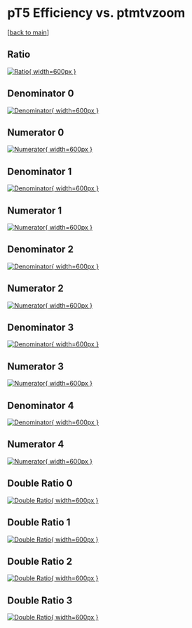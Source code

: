 # pT5 Efficiency vs. ptmtvzoom

[[back to main](./)]



## Ratio

[![Ratio](../mtv/var/pT5_base_321_0_eff_ptmtvzoom.png){ width=600px }](../mtv/var/pT5_base_321_0_eff_ptmtvzoom.pdf)

## Denominator 0

[![Denominator](../mtv/den/pT5_base_321_0_eff_ptmtvzoom_den0.png){ width=600px }](../mtv/den/pT5_base_321_0_eff_ptmtvzoom_den0.pdf)

## Numerator 0

[![Numerator](../mtv/num/pT5_base_321_0_eff_ptmtvzoom_num0.png){ width=600px }](../mtv/num/pT5_base_321_0_eff_ptmtvzoom_num0.pdf)

## Denominator 1

[![Denominator](../mtv/den/pT5_base_321_0_eff_ptmtvzoom_den1.png){ width=600px }](../mtv/den/pT5_base_321_0_eff_ptmtvzoom_den1.pdf)

## Numerator 1

[![Numerator](../mtv/num/pT5_base_321_0_eff_ptmtvzoom_num1.png){ width=600px }](../mtv/num/pT5_base_321_0_eff_ptmtvzoom_num1.pdf)

## Denominator 2

[![Denominator](../mtv/den/pT5_base_321_0_eff_ptmtvzoom_den2.png){ width=600px }](../mtv/den/pT5_base_321_0_eff_ptmtvzoom_den2.pdf)

## Numerator 2

[![Numerator](../mtv/num/pT5_base_321_0_eff_ptmtvzoom_num2.png){ width=600px }](../mtv/num/pT5_base_321_0_eff_ptmtvzoom_num2.pdf)

## Denominator 3

[![Denominator](../mtv/den/pT5_base_321_0_eff_ptmtvzoom_den3.png){ width=600px }](../mtv/den/pT5_base_321_0_eff_ptmtvzoom_den3.pdf)

## Numerator 3

[![Numerator](../mtv/num/pT5_base_321_0_eff_ptmtvzoom_num3.png){ width=600px }](../mtv/num/pT5_base_321_0_eff_ptmtvzoom_num3.pdf)

## Denominator 4

[![Denominator](../mtv/den/pT5_base_321_0_eff_ptmtvzoom_den4.png){ width=600px }](../mtv/den/pT5_base_321_0_eff_ptmtvzoom_den4.pdf)

## Numerator 4

[![Numerator](../mtv/num/pT5_base_321_0_eff_ptmtvzoom_num4.png){ width=600px }](../mtv/num/pT5_base_321_0_eff_ptmtvzoom_num4.pdf)

## Double Ratio 0

[![Double Ratio](../mtv/ratio/pT5_base_321_0_eff_ptmtvzoom_ratio0.png){ width=600px }](../mtv/ratio/pT5_base_321_0_eff_ptmtvzoom_ratio0.pdf)

## Double Ratio 1

[![Double Ratio](../mtv/ratio/pT5_base_321_0_eff_ptmtvzoom_ratio1.png){ width=600px }](../mtv/ratio/pT5_base_321_0_eff_ptmtvzoom_ratio1.pdf)

## Double Ratio 2

[![Double Ratio](../mtv/ratio/pT5_base_321_0_eff_ptmtvzoom_ratio2.png){ width=600px }](../mtv/ratio/pT5_base_321_0_eff_ptmtvzoom_ratio2.pdf)

## Double Ratio 3

[![Double Ratio](../mtv/ratio/pT5_base_321_0_eff_ptmtvzoom_ratio3.png){ width=600px }](../mtv/ratio/pT5_base_321_0_eff_ptmtvzoom_ratio3.pdf)

